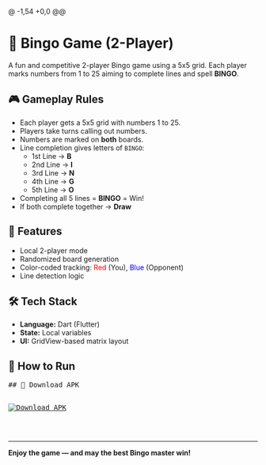 @ -1,54 +0,0 @@
<!DOCTYPE html>
<html lang="en">
<head>
  <meta charset="UTF-8">
</head>
<body>

  <h1>🎯 Bingo Game (2-Player)</h1>

  <p>A fun and competitive 2-player Bingo game using a 5x5 grid. Each player marks numbers from 1 to 25 aiming to complete lines and spell <strong>BINGO</strong>.</p>

  <h2>🎮 Gameplay Rules</h2>
  <ul>
    <li>Each player gets a 5x5 grid with numbers 1 to 25.</li>
    <li>Players <span class="highlight">take turns</span> calling out numbers.</li>
    <li>Numbers are marked on <strong>both</strong> boards.</li>
    <li>Line completion gives letters of <code>BINGO</code>:
      <ul>
        <li>1st Line → <strong>B</strong></li>
        <li>2nd Line → <strong>I</strong></li>
        <li>3rd Line → <strong>N</strong></li>
        <li>4th Line → <strong>G</strong></li>
        <li>5th Line → <strong>O</strong></li>
      </ul>
    </li>
    <li>Completing all 5 lines = <strong>BINGO</strong> = <span class="highlight">Win!</span></li>
    <li>If both complete together → <strong>Draw</strong></li>
  </ul>

  <h2>🎨 Features</h2>
  <ul>
    <li>Local 2-player mode</li>
    <li>Randomized board generation</li>
    <li>Color-coded tracking: <span style="color:red;">Red</span> (You), <span style="color:blue;">Blue</span> (Opponent)</li>
    <li>Line detection logic</li>
  </ul>

  <h2>🛠️ Tech Stack</h2>
  <div class="tech-stack">
    <ul>
      <li><strong>Language:</strong> Dart (Flutter)</li>
      <li><strong>State:</strong> Local variables</li>
      <li><strong>UI:</strong> GridView-based matrix layout</li>
    </ul>
  </div>

  <h2>🚀 How to Run</h2>
  <pre>## 📱 Download APK

[![Download APK](https://img.shields.io/badge/Download-APK-blue.svg?style=for-the-badge&logo=android)](https://github.com/AbhishekSingh-glitch/Bingo/blob/main/app-release.apk?raw=true)

  </pre>

  <hr>
  <p><strong>Enjoy the game — and may the best Bingo master win!</strong></p>

</body>
</html>
